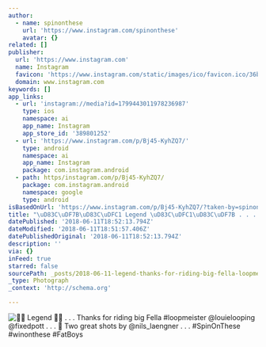 ```yaml
---
author:
  - name: spinonthese
    url: 'https://www.instagram.com/spinonthese'
    avatar: {}
related: []
publisher:
  url: 'https://www.instagram.com'
  name: Instagram
  favicon: 'https://www.instagram.com/static/images/ico/favicon.ico/36b3ee2d91ed.ico'
  domain: www.instagram.com
keywords: []
app_links:
  - url: 'instagram://media?id=1799443011978236987'
    type: ios
    namespace: ai
    app_name: Instagram
    app_store_id: '389801252'
  - url: 'https://www.instagram.com/p/Bj45-KyhZQ7/'
    type: android
    namespace: ai
    app_name: Instagram
    package: com.instagram.android
  - path: https/instagram.com/p/Bj45-KyhZQ7/
    package: com.instagram.android
    namespace: google
    type: android
isBasedOnUrl: 'https://www.instagram.com/p/Bj45-KyhZQ7/?taken-by=spinonthese'
title: "\uD83C\uDF7B\uD83C\uDFC1 Legend \uD83C\uDFC1\uD83C\uDF7B . . . Thanks for riding big Fella #loopmeister @louielooping @fixedpott . . . \uD83D\uDCF8 Two great shots by @nils_laengner . . . #SpinOnThese #winonthese #FatBoys"
datePublished: '2018-06-11T18:52:13.794Z'
dateModified: '2018-06-11T18:51:57.406Z'
datePublishedOriginal: '2018-06-11T18:52:13.794Z'
description: ''
via: {}
inFeed: true
starred: false
sourcePath: _posts/2018-06-11-legend-thanks-for-riding-big-fella-loopmeis.md
_type: Photograph
_context: 'http://schema.org'

---
```

![ Legend  . . . Thanks for riding big Fella #loopmeister @louielooping @fixedpott . . .  Two great shots by @nils_laengner . . . #SpinOnThese #winonthese #FatBoys](https://scontent-iad3-1.cdninstagram.com/vp/c61b81e6cb137fa4e76c11a7065e8129/5BB63CC2/t51.2885-15/e35/34771917_392153681294446_7476867282933645312_n.jpg)